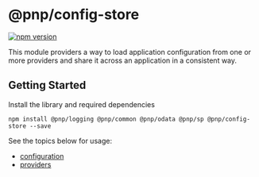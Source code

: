 # @pnp/config-store

[![npm version](https://badge.fury.io/js/%40pnp%2Fconfig-store.svg)](https://badge.fury.io/js/%40pnp%2Fconfig-store)

This module providers a way to load application configuration from one or more providers and share it across an application in a consistent way.

## Getting Started

Install the library and required dependencies

`npm install @pnp/logging @pnp/common @pnp/odata @pnp/sp @pnp/config-store --save`

See the topics below for usage:

* [configuration](configuration.md)
* [providers](providers.md)